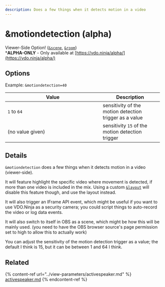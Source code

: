 ```yaml
---
description: Does a few things when it detects motion in a video
---
```


# \&motiondetection (alpha)

Viewer-Side Option! ([`&scene`](../view-parameters/scene.md), [`&room`](../../general-settings/room.md))\
\***ALPHA-ONLY** - Only available at [https://vdo.ninja/alpha/](https://vdo.ninja/alpha/)

## Options

Example: `&motiondetection=40`

<table><thead><tr><th width="294">Value</th><th>Description</th></tr></thead><tbody><tr><td><code>1</code> to <code>64</code></td><td>sensitivity of the motion detection trigger as a value</td></tr><tr><td>(no value given)</td><td>sensitivity <code>15</code> of the motion detection trigger</td></tr></tbody></table>

## Details

`&motiondetection` does a few things when it detects motion in a video (viewer-side).

It will feature highlight the specific video where movement is detected, if more than one video is included in the mix. Using a custom [`&layout`](and-layout.md) will disable this feature though, and use the layout instead.

It will also trigger an IFrame API event, which might be useful if you want to use VDO.Ninja as a security camera; you could script things to auto-record the video or log data events.

It will also switch to itself in OBS as a scene, which might be how this will be mainly used. (you need to have the OBS browser source's page permission set to high to allow this to actually work)

You can adjust the sensitivity of the motion detection trigger as a value; the default I think is 15, but it can be between 1 and 64 I think.

## Related

{% content-ref url="../view-parameters/activespeaker.md" %}
[activespeaker.md](../view-parameters/activespeaker.md)
{% endcontent-ref %}
